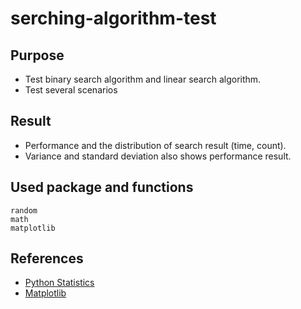 # serching-algorithm-test

## Purpose
* Test binary search algorithm and linear search algorithm.
* Test several scenarios

## Result
* Performance and the distribution of search result (time, count).
* Variance and standard deviation also shows performance result.


## Used package and functions
```
random
math
matplotlib
```

## References
- [Python Statistics](https://docs.python.org/3/library/statistics.html#module-statistics)
- [Matplotlib](https://matplotlib.org/stable/index.html)